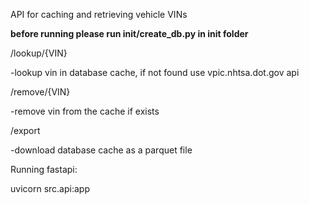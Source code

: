 API for caching and retrieving vehicle VINs

**before running please run init/create_db.py in init folder**

/lookup/{VIN}

-lookup vin in database cache, if not found use vpic.nhtsa.dot.gov api

/remove/{VIN}

-remove vin from the cache if exists

/export

-download database cache as a parquet file

Running fastapi:

uvicorn src.api:app